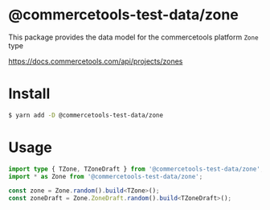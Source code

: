 # @commercetools-test-data/zone

This package provides the data model for the commercetools platform `Zone` type

https://docs.commercetools.com/api/projects/zones

# Install

```bash
$ yarn add -D @commercetools-test-data/zone
```

# Usage

```ts
import type { TZone, TZoneDraft } from '@commercetools-test-data/zone';
import * as Zone from '@commercetools-test-data/zone';

const zone = Zone.random().build<TZone>();
const zoneDraft = Zone.ZoneDraft.random().build<TZoneDraft>();
```
